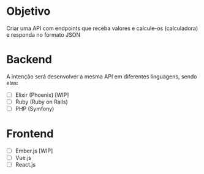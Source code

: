# Objetivo

Criar uma API com endpoints que receba valores e calcule-os (calculadora) e responda no formato JSON

# Backend

A intenção será desenvolver a mesma API em diferentes linguagens, sendo elas: 

-[ ] Elixir (Phoenix) [WIP]
-[ ] Ruby (Ruby on Rails)
-[ ] PHP (Symfony)

# Frontend

-[ ] Ember.js [WIP]
-[ ] Vue.js
-[ ] React.js
